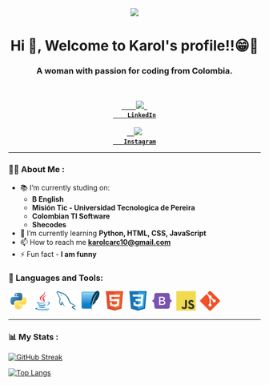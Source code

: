 <div id="header" align="center">
    <img src="https://media.giphy.com/media/umYMU8G2ixG5mJBDo5/giphy.gif" width="200" />
    <h1 align="center">Hi 👋, Welcome to Karol's profile!!😁🦄</h1>
    <h3 align="center">A woman with passion for coding from Colombia.</h3>
</div>

<div id="socialmedia" align="center">
<b>
 <code>
    <a href="https://www.linkedin.com/in/karolcardenas/">
    <img width="24" src="https://upload.wikimedia.org/wikipedia/commons/thumb/c/ca/LinkedIn_logo_initials.png/640px-LinkedIn_logo_initials.png"> 
    LinkedIn</a></code>
    
 <code>
  <a href="https://www.instagram.com/karolcardenas_c/">
  <img width="24" src="https://upload.wikimedia.org/wikipedia/commons/thumb/a/a5/Instagram_icon.png/2048px-Instagram_icon.png"/>
   Instagram</a></code>   
</b>
</div>
    
---

### 👨‍💻 About Me :

- 📚 I’m currently studing on:
  <ul>
  <b>
   <li>B English</li>
   <li>Misión Tic - Universidad Tecnologica de Pereira</li>
   <li>Colombian TI Software</li>
   <li>Shecodes</li>
  </b>
  </ul>
- 🌱 I’m currently learning **Python, HTML, CSS, JavaScript**</li>
- 📫 How to reach me **karolcarc10@gmail.com**
- ⚡ Fun fact - **I am funny**
<!-- 🌐 Website []()</li> -->

<div align="left">
    <h3>🔨 Languages and Tools:</h3>
    <div>
        <img src="https://raw.githubusercontent.com/devicons/devicon/1119b9f84c0290e0f0b38982099a2bd027a48bf1/icons/python/python-original.svg" title="Python" alt="Python" width="40" height="40"/>&nbsp;
        <img src="https://raw.githubusercontent.com/devicons/devicon/1119b9f84c0290e0f0b38982099a2bd027a48bf1/icons/java/java-original.svg"  title="Java" alt="Java" width="40" height="40"/>&nbsp;
        <img src="https://raw.githubusercontent.com/devicons/devicon/1119b9f84c0290e0f0b38982099a2bd027a48bf1/icons/mysql/mysql-original.svg" title="MySQL"  alt="MySQL" width="40" height="40"/>&nbsp;
        <img src="https://raw.githubusercontent.com/devicons/devicon/1119b9f84c0290e0f0b38982099a2bd027a48bf1/icons/sqlite/sqlite-original.svg" title="SQLite"  alt="SQLite" width="40" height="40"/>&nbsp;
        <img src="https://github.com/devicons/devicon/blob/master/icons/html5/html5-original.svg" title="HTML" alt="HTML" width="40" height="40"/>&nbsp;
        <img src="https://raw.githubusercontent.com/devicons/devicon/1119b9f84c0290e0f0b38982099a2bd027a48bf1/icons/css3/css3-original.svg"  title="CSS" alt="CSS" width="40" height="40"/>&nbsp;
        <img src="https://github.com/devicons/devicon/blob/master/icons/bootstrap/bootstrap-plain.svg" title="Bootstrap 5" alt="Bootstrap" width="40" height="40"/>&nbsp;
        <img src="https://github.com/devicons/devicon/blob/master/icons/javascript/javascript-original.svg" title="JavaScript" alt="JavaScript" width="40" height="40"/>&nbsp;
        <img src="https://raw.githubusercontent.com/devicons/devicon/1119b9f84c0290e0f0b38982099a2bd027a48bf1/icons/git/git-original.svg" title="Git" **alt="Git" width="40" height="40"/>
      </div>
</div>

---

### 📊 My Stats :

[![GitHub Streak](https://streak-stats.demolab.com?user=KarolCardenasC&theme=radical&border_radius=8)](https://git.io/streak-stats)

[![Top Langs](https://github-readme-stats.vercel.app/api/top-langs/?username=KarolCardenasC&theme=rose_pine)](https://github.com/anuraghazra/github-readme-stats)
